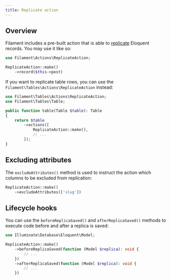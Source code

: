 ```yaml
---
title: Replicate action
---
```


## Overview

Filament includes a pre-built action that is able to [replicate](https://laravel.com/docs/eloquent#replicating-models) Eloquent records. You may use it like so:

```php
use Filament\Actions\ReplicateAction;

ReplicateAction::make()
    ->record($this->post)
```

If you want to replicate table rows, you can use the `Filament\Tables\Actions\ReplicateAction` instead:

```php
use Filament\Tables\Actions\ReplicateAction;
use Filament\Tables\Table;

public function table(Table $table): Table
{
    return $table
        ->actions([
            ReplicateAction::make(),
            // ...
        ]);
}
```

## Excluding attributes

The `excludeAttributes()` method is used to instruct the action which columns to be excluded from replication:

```php
ReplicateAction::make()
    ->excludeAttributes(['slug'])
```

## Lifecycle hooks

You can use the `beforeReplicaSaved()` and `afterReplicaSaved()` methods to execute code before and after a replica is saved:

```php
use Illuminate\Database\Eloquent\Model;

ReplicateAction::make()
    ->beforeReplicaSaved(function (Model $replica): void {
        // ...
    })
    ->afterReplicaSaved(function (Model $replica): void {
        // ...
    })
```